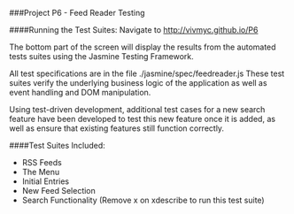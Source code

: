 ###Project P6 - Feed Reader Testing

####Running the Test Suites:
Navigate to http://vivmyc.github.io/P6

The bottom part of the screen will display the results from the automated tests suites using
the Jasmine Testing Framework.

All test specifications are in the file ./jasmine/spec/feedreader.js
These test suites verify the underlying business logic of the application as well as event
handling and DOM manipulation.

Using test-driven development, additional test cases for a new search feature have been
developed to test this new feature once it is added, as well as ensure that existing features
still function correctly.

####Test Suites Included:

- RSS Feeds
- The Menu
- Initial Entries
- New Feed Selection
- Search Functionality (Remove x on xdescribe to run this test suite)


